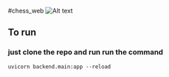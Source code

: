 #chess_web 
![Alt text]([https://github.com/user/repo/assets/12345678/image.png](https://github.com/farazabir/chess_web/blob/main/asset/image.png))

## To run 
### just clone the repo and run run the command
```uvicorn backend.main:app --reload```
